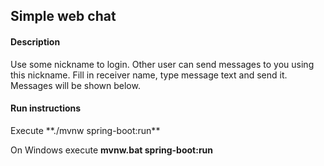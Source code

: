 <h2>Simple web chat</h3>

<h4>Description</h4>
Use some nickname to login. 
Other user can send messages to you using this nickname.
Fill in receiver name, type message text and send it.
Messages will be shown below.

<h4>Run instructions</h4>
Execute **./mvnw spring-boot:run**

On Windows execute **mvnw.bat spring-boot:run**